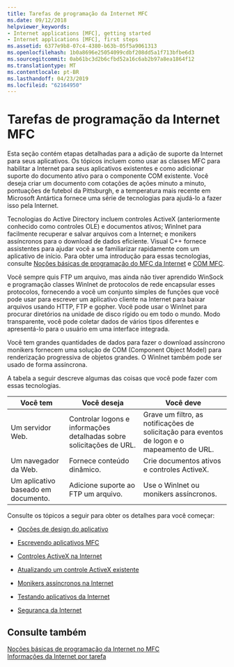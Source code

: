 ```yaml
---
title: Tarefas de programação da Internet MFC
ms.date: 09/12/2018
helpviewer_keywords:
- Internet applications [MFC], getting started
- Internet applications [MFC], first steps
ms.assetid: 6377e9b8-07c4-4380-b63b-05f5a9061313
ms.openlocfilehash: 1b0a8696e25054099cdbf208dd5a1f713bfbe6d3
ms.sourcegitcommit: 0ab61bc3d2b6cfbd52a16c6ab2b97a8ea1864f12
ms.translationtype: MT
ms.contentlocale: pt-BR
ms.lasthandoff: 04/23/2019
ms.locfileid: "62164950"
---
```

# <a name="mfc-internet-programming-tasks"></a>Tarefas de programação da Internet MFC

Esta seção contém etapas detalhadas para a adição de suporte da Internet para seus aplicativos. Os tópicos incluem como usar as classes MFC para habilitar a Internet para seus aplicativos existentes e como adicionar suporte do documento ativo para o componente COM existente. Você deseja criar um documento com cotações de ações minuto a minuto, pontuações de futebol da Pittsburgh, e a temperatura mais recente em Microsoft Antártica fornece uma série de tecnologias para ajudá-lo a fazer isso pela Internet.

Tecnologias do Active Directory incluem controles ActiveX (anteriormente conhecido como controles OLE) e documentos ativos; WinInet para facilmente recuperar e salvar arquivos com a Internet; e monikers assíncronos para o download de dados eficiente. Visual C++ fornece assistentes para ajudar você a se familiarizar rapidamente com um aplicativo de início. Para obter uma introdução para essas tecnologias, consulte [Noções básicas de programação do MFC da Internet](../mfc/mfc-internet-programming-basics.md) e [COM MFC](../mfc/mfc-com.md).

Você sempre quis FTP um arquivo, mas ainda não tiver aprendido WinSock e programação classes WinInet de protocolos de rede encapsular esses protocolos, fornecendo a você um conjunto simples de funções que você pode usar para escrever um aplicativo cliente na Internet para baixar arquivos usando HTTP, FTP e gopher. Você pode usar o WinInet para procurar diretórios na unidade de disco rígido ou em todo o mundo. Modo transparente, você pode coletar dados de vários tipos diferentes e apresentá-lo para o usuário em uma interface integrada.

Você tem grandes quantidades de dados para fazer o download assíncrono monikers fornecem uma solução de COM (Component Object Model) para renderização progressiva de objetos grandes. O WinInet também pode ser usado de forma assíncrona.

A tabela a seguir descreve algumas das coisas que você pode fazer com essas tecnologias.

|Você tem|Você deseja|Você deve|
|--------------|-----------------|----------------|
|Um servidor Web.|Controlar logons e informações detalhadas sobre solicitações de URL.|Grave um filtro, as notificações de solicitação para eventos de logon e o mapeamento de URL.|
|Um navegador da Web.|Fornece conteúdo dinâmico.|Crie documentos ativos e controles ActiveX.|
|Um aplicativo baseado em documento.|Adicione suporte ao FTP um arquivo.|Use o WinInet ou monikers assíncronos.|

Consulte os tópicos a seguir para obter os detalhes para você começar:

- [Opções de design do aplicativo](../mfc/application-design-choices.md)

- [Escrevendo aplicativos MFC](../mfc/writing-mfc-applications.md)

- [Controles ActiveX na Internet](../mfc/activex-controls-on-the-internet.md)

- [Atualizando um controle ActiveX existente](../mfc/upgrading-an-existing-activex-control.md)

- [Monikers assíncronos na Internet](../mfc/asynchronous-monikers-on-the-internet.md)

- [Testando aplicativos da Internet](../mfc/testing-internet-applications.md)

- [Segurança da Internet](../mfc/internet-security-cpp.md)

## <a name="see-also"></a>Consulte também

[Noções básicas de programação da Internet no MFC](../mfc/mfc-internet-programming-basics.md)<br/>
[Informações da Internet por tarefa](../mfc/internet-information-by-task.md)
